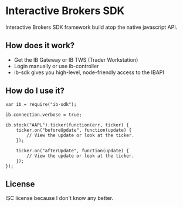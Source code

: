 # Interactive Brokers SDK

Interactive Brokers SDK framework build atop the native javascript API.

## How does it work?

* Get the IB Gateway or IB TWS (Trader Workstation)
* Login manually or use ib-controller
* ib-sdk gives you high-level, node-friendly access to the IBAPI

## How do I use it?

    var ib = require("ib-sdk");
    
    ib.connection.verbose = true;
    
    ib.stock("AAPL").ticker(function(err, ticker) {
        ticker.on("beforeUpdate", function(update) {
            // View the update or look at the ticker.
        });
        
        ticker.on("afterUpdate", function(update) {
            // View the update or look at the ticker.
        });
    });


## License

ISC license because I don't know any better.